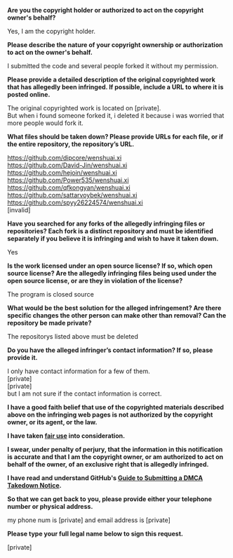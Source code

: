 **Are you the copyright holder or authorized to act on the copyright owner's behalf?**

Yes, I am the copyright holder.

**Please describe the nature of your copyright ownership or authorization to act on the owner's behalf.**

I submitted the code and several people forked it without my permission.

**Please provide a detailed description of the original copyrighted work that has allegedly been infringed. If possible, include a URL to where it is posted online.**

The original copyrighted work is located on [private].  
But when i found someone forked it, i deleted it because i was worried that more people would fork it.

**What files should be taken down? Please provide URLs for each file, or if the entire repository, the repository’s URL.**

https://github.com/dipcore/wenshuai.xi  
https://github.com/David-Jin/wenshuai.xi  
https://github.com/hejoin/wenshuai.xi  
https://github.com/Power535/wenshuai.xi  
https://github.com/qfkongyan/wenshuai.xi  
https://github.com/sattarvoybek/wenshuai.xi  
https://github.com/spyy26224574/wenshuai.xi  
[invalid]

**Have you searched for any forks of the allegedly infringing files or repositories? Each fork is a distinct repository and must be identified separately if you believe it is infringing and wish to have it taken down.**

Yes

**Is the work licensed under an open source license? If so, which open source license? Are the allegedly infringing files being used under the open source license, or are they in violation of the license?**

The program is closed source

**What would be the best solution for the alleged infringement? Are there specific changes the other person can make other than removal? Can the repository be made private?**

The repositorys listed above must be deleted

**Do you have the alleged infringer’s contact information? If so, please provide it.**

I only have contact information for a few of them.  
[private]  
[private]  
but I am not sure if the contact information is correct.  

**I have a good faith belief that use of the copyrighted materials described above on the infringing web pages is not authorized by the copyright owner, or its agent, or the law.**

**I have taken <a href="https://www.lumendatabase.org/topics/22">fair use</a> into consideration.**

**I swear, under penalty of perjury, that the information in this notification is accurate and that I am the copyright owner, or am authorized to act on behalf of the owner, of an exclusive right that is allegedly infringed.**

**I have read and understand GitHub's <a href="https://docs.github.com/articles/guide-to-submitting-a-dmca-takedown-notice/">Guide to Submitting a DMCA Takedown Notice</a>.**

**So that we can get back to you, please provide either your telephone number or physical address.**

my phone num is [private] and email address is [private]  

**Please type your full legal name below to sign this request.**

[private]
